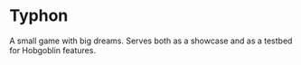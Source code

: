 # Typhon

A small game with big dreams. Serves both as a showcase and as a testbed for Hobgoblin features.